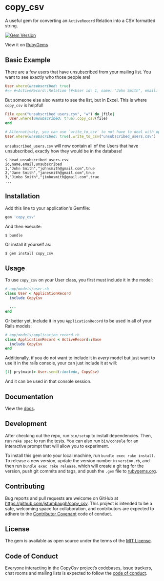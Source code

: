 # copy_csv

A useful gem for converting an `ActiveRecord` Relation into a CSV formatted
string.

[![Gem Version](https://badge.fury.io/rb/copy_csv.svg)](https://badge.fury.io/rb/copy_csv)

View it on [RubyGems](https://rubygems.org/gems/copy_csv)

## Basic Example

There are a few users that have unsubscribed from your mailing list. You want
to see exactly who those people are!

```ruby
User.where(unsubscribed: true)
#=> #<ActiveRecord::Relation [#<User id: 1, name: "John Smith", email: "johnsmith@gmail.com", unsubscribed: true>, #<User id: 2, name: "Jane Smith", email: "janesmith@gmail.com", unsubscribed: true>, #<User id: 3, name: "Jimbo Smith", email: "jimbosmith@gmail.com", unsubscribed: true>, ...]
```

But someone else also wants to see the list, but in Excel. This is where
`copy_csv` is helpful!

```ruby
File.open("unsubscribed_users.csv", "w") do |file|
  User.where(unsubscribed: true).copy_csv(file)
end

# Alternatively, you can use `write_to_csv` to not have to deal with opening a file
User.where(unsubscribed: true).write_to_csv("unsubscribed_users.csv")
```

`unsubscribed_users.csv` will now contain all of the Users that have
unsubscribed, exactly how they would be in the database!

```
$ head unsubscribed_users.csv
id,name,email,unsubscribed
1,"John Smith","johnsmith@gmail.com",true
2,"Jane Smith","janesmith@gmail.com",true
3,"Jimbo Smith","jimbosmith@gmail.com",true
...
```

## Installation

Add this line to your application's Gemfile:

```ruby
gem 'copy_csv'
```

And then execute:

    $ bundle

Or install it yourself as:

    $ gem install copy_csv

## Usage

To use `copy_csv` on your User class, you first must include it in the model:

```ruby
# app/models/user.rb
class User < ApplicationRecord
  include CopyCsv

  ...
end
```

Or better yet, include it in you `ApplicationRecord` to be used in all of your Rails models:

```ruby
# app/models/application_record.rb
class ApplicationRecord < ActiveRecord::Base
  include CopyCsv
end
```

Additionally, if you do not want to include it in *every* model but just want
to use it in the rails console, your can just include it at will:

```ruby
[1] pry(main)> User.send(:include, CopyCsv)
```

And it can be used in that console session.

## Documentation

View the [docs](https://www.rubydoc.info/gems/copy_csv/).

## Development

After checking out the repo, run `bin/setup` to install dependencies. Then, run
`rake spec` to run the tests. You can also run `bin/console` for an interactive
prompt that will allow you to experiment.

To install this gem onto your local machine, run `bundle exec rake install`. To
release a new version, update the version number in `version.rb`, and then run
`bundle exec rake release`, which will create a git tag for the version, push
git commits and tags, and push the `.gem` file to
[rubygems.org](https://rubygems.org).

## Contributing

Bug reports and pull requests are welcome on GitHub at
https://github.com/jstumbaugh/copy_csv. This project is intended to be a safe,
welcoming space for collaboration, and contributors are expected to adhere to
the [Contributor Covenant](http://contributor-covenant.org) code of conduct.

## License

The gem is available as open source under the terms of the
[MIT License](https://opensource.org/licenses/MIT).

## Code of Conduct

Everyone interacting in the CopyCsv project’s codebases, issue trackers, chat
rooms and mailing lists is expected to follow the
[code of conduct](https://github.com/jstumbaugh/copy_csv/blob/master/CODE_OF_CONDUCT.md).
